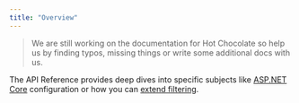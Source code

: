 ```yaml
---
title: "Overview"
---
```


> We are still working on the documentation for Hot Chocolate so help us by finding typos, missing things or write some additional docs with us.

The API Reference provides deep dives into specific subjects like [ASP.NET Core](/docs/hotchocolate/v13/api-reference/aspnetcore) configuration or how you can [extend filtering](/docs/hotchocolate/v13/api-reference/extending-filtering).
